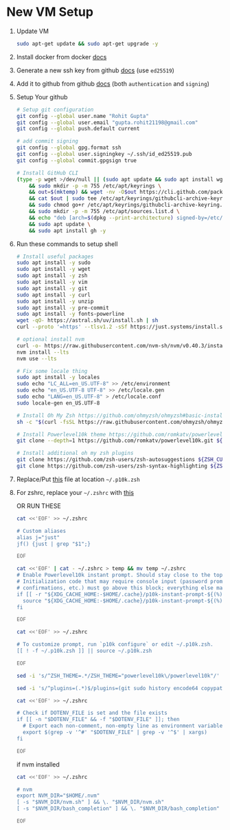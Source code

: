 # New VM Setup

1. Update VM

    ```bash
    sudo apt-get update && sudo apt-get upgrade -y
    ```

1. Install docker from docker [docs](https://docs.docker.com/engine/install/debian/#install-using-the-repository)
1. Generate a new ssh key from github [docs](https://docs.github.com/en/authentication/connecting-to-github-with-ssh/generating-a-new-ssh-key-and-adding-it-to-the-ssh-agent) (use `ed25519`)
1. Add it to github from github [docs](https://github.com/settings/keys) (both `authentication` and `signing`)
1. Setup Your github

    ```bash
    # Setup git configuration
    git config --global user.name "Rohit Gupta"
    git config --global user.email "gupta.rohit21198@gmail.com"
    git config --global push.default current

    # add commit signing
    git config --global gpg.format ssh
    git config --global user.signingkey ~/.ssh/id_ed25519.pub
    git config --global commit.gpgsign true

    # Install GitHub CLI
    (type -p wget >/dev/null || (sudo apt update && sudo apt install wget -y)) \
        && sudo mkdir -p -m 755 /etc/apt/keyrings \
        && out=$(mktemp) && wget -nv -O$out https://cli.github.com/packages/githubcli-archive-keyring.gpg \
        && cat $out | sudo tee /etc/apt/keyrings/githubcli-archive-keyring.gpg > /dev/null \
        && sudo chmod go+r /etc/apt/keyrings/githubcli-archive-keyring.gpg \
        && sudo mkdir -p -m 755 /etc/apt/sources.list.d \
        && echo "deb [arch=$(dpkg --print-architecture) signed-by=/etc/apt/keyrings/githubcli-archive-keyring.gpg] https://cli.github.com/packages stable main" | sudo tee /etc/apt/sources.list.d/github-cli.list > /dev/null \
        && sudo apt update \
        && sudo apt install gh -y
    ```

1. Run these commands to setup shell

    ```bash
    # Install useful packages
    sudo apt install -y sudo
    sudo apt install -y wget
    sudo apt install -y zsh
    sudo apt install -y vim
    sudo apt install -y git
    sudo apt install -y curl
    sudo apt install -y unzip
    sudo apt install -y pre-commit
    sudo apt install -y fonts-powerline
    wget -qO- https://astral.sh/uv/install.sh | sh
    curl --proto '=https' --tlsv1.2 -sSf https://just.systems/install.sh | bash -s -- --to $HOME/.local/bin

    # optional install nvm
    curl -o- https://raw.githubusercontent.com/nvm-sh/nvm/v0.40.3/install.sh | bash
    nvm install --lts
    nvm use --lts

    # Fix some locale thing
    sudo apt install -y locales
    sudo echo "LC_ALL=en_US.UTF-8" >> /etc/environment
    sudo echo "en_US.UTF-8 UTF-8" >> /etc/locale.gen
    sudo echo "LANG=en_US.UTF-8" > /etc/locale.conf
    sudo locale-gen en_US.UTF-8

    # Install Oh My Zsh https://github.com/ohmyzsh/ohmyzsh#basic-installation
    sh -c "$(curl -fsSL https://raw.githubusercontent.com/ohmyzsh/ohmyzsh/master/tools/install.sh)"

    # Install Powerlevel10k theme https://github.com/romkatv/powerlevel10k?tab=readme-ov-file#oh-my-zsh
    git clone --depth=1 https://github.com/romkatv/powerlevel10k.git ${ZSH_CUSTOM:-$HOME/.oh-my-zsh/custom}/themes/powerlevel10k

    # Install additional oh my zsh plugins
    git clone https://github.com/zsh-users/zsh-autosuggestions ${ZSH_CUSTOM:-~/.oh-my-zsh/custom}/plugins/zsh-autosuggestions
    git clone https://github.com/zsh-users/zsh-syntax-highlighting ${ZSH_CUSTOM:-~/.oh-my-zsh/custom}/plugins/zsh-syntax-highlighting
    ```

1. Replace/Put [this](https://gist.github.com/rohit1998/172f2d891c9006c84a39dd89c390a813#file-p10k-zsh) file at location `~/.p10k.zsh`
1. For zshrc, replace your `~/.zshrc` with [this](https://gist.github.com/rohit1998/172f2d891c9006c84a39dd89c390a813#file-zshrc)

    OR RUN THESE

    ```bash
    cat <<'EOF' >> ~/.zshrc

    # Custom aliases
    alias j="just"
    jf() {just | grep "$1";}

    EOF

    ```

    ```bash
    cat <<'EOF' | cat - ~/.zshrc > temp && mv temp ~/.zshrc
    # Enable Powerlevel10k instant prompt. Should stay close to the top of ~/.zshrc.
    # Initialization code that may require console input (password prompts, [y/n]
    # confirmations, etc.) must go above this block; everything else may go below.
    if [[ -r "${XDG_CACHE_HOME:-$HOME/.cache}/p10k-instant-prompt-${(%):-%n}.zsh" ]]; then
      source "${XDG_CACHE_HOME:-$HOME/.cache}/p10k-instant-prompt-${(%):-%n}.zsh"
    fi

    EOF
    ```

    ```bash
    cat <<'EOF' >> ~/.zshrc

    # To customize prompt, run `p10k configure` or edit ~/.p10k.zsh.
    [[ ! -f ~/.p10k.zsh ]] || source ~/.p10k.zsh

    EOF

    ```

    ```bash
    sed -i 's/^ZSH_THEME=.*/ZSH_THEME="powerlevel10k\/powerlevel10k"/' ~/.zshrc
    ```

    ```bash
    sed -i 's/^plugins=(.*)$/plugins=(git sudo history encode64 copypath zsh-autosuggestions zsh-syntax-highlighting)/' ~/.zshrc
    ```

    ```bash
    cat <<'EOF' >> ~/.zshrc

    # Check if DOTENV_FILE is set and the file exists
    if [[ -n "$DOTENV_FILE" && -f "$DOTENV_FILE" ]]; then
      # Export each non-comment, non-empty line as environment variable
      export $(grep -v '^#' "$DOTENV_FILE" | grep -v '^$' | xargs)
    fi

    EOF

    ```

    if nvm installed

    ```bash
    cat <<'EOF' >> ~/.zshrc

    # nvm
    export NVM_DIR="$HOME/.nvm"
    [ -s "$NVM_DIR/nvm.sh" ] && \. "$NVM_DIR/nvm.sh"
    [ -s "$NVM_DIR/bash_completion" ] && \. "$NVM_DIR/bash_completion"

    EOF
    ```
